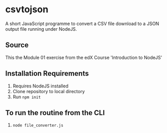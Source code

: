 # csvtojson
A short JavaScript programme to convert a CSV file download to a JSON output file running under NodeJS.

## Source
This the Module 01 exercise from the edX Course 'Introduction to NodeJS'

## Installation Requirements
1. Requires NodeJS installed
2. Clone repository to local directory
3. Run `npm init`

## To run the routine from the CLI
1. `node file_converter.js`
